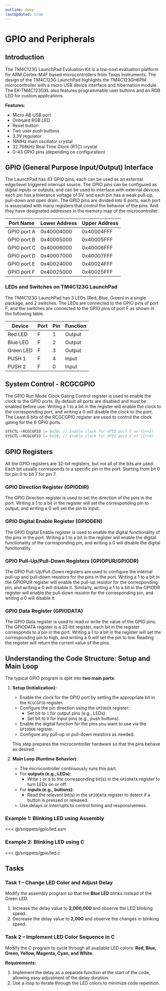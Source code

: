 ```yaml
---
outline: deep
lastUpdated: true
---
```


# GPIO and Peripherals

## Introduction

The TM4C123G LaunchPad Evaluation Kit is a low-cost evaluation platform for ARM Cortex-M4F based microcontrollers from Texas Instruments. The design of the TM4C123G LaunchPad highlights the TM4C123GH6PM microcontroller with a micro USB device interface and hibernation module. The EK-TM4C123GXL also features programmable user buttons and an RGB LED for custom applications.

**Features:**

- Micro AB USB port
- Onboard RGB LED
- Reset button
- Two user push buttons
- 3.3V regulator
- 16MHz main oscillator crystal
- 32.768kHz Real Time Clock (RTC) crystal
- 0-43 GPIO pins (depending on configuration)

## GPIO (General Purpose Input/Output) Interface

The LaunchPad has 43 GPIO pins, each can be used as an external edge/level triggered interrupt source. The GPIO pins can be configured as digital inputs or outputs, and can be used to interface with external devices. each pin has a tolerance voltage of 5V. and each pin has a weak pull-up, pull-down and open drain.
The GPIO pins are divided into 6 ports, each port is associated with many registers that control the behavior of the pins. And they have designated addresses in the memory map of the microcontroller.

| Port Name   | Lower Address | Upper Address |
|-------------|---------------|---------------|
| GPIO port A | 0x40004000    | 0x40004FFF    |
| GPIO port B | 0x40005000    | 0x40005FFF    |
| GPIO port C | 0x40006000    | 0x40006FFF    |
| GPIO port D | 0x40007000    | 0x40007FFF    |
| GPIO port E | 0x40024000    | 0x40024FFF    |
| GPIO port F | 0x40025000    | 0x40025FFF    |

### LEDs and Switches on TM4C123G LaunchPad

The TM4C123G LaunchPad has 3 LEDs (Red, Blue, Green) in a single package, and 2 switches. The LEDs are connected to the GPIO pins of port F, and the switches are connected to the GPIO pins of port F as shown in the following table.

| Device   | Port | Pin  | Function |
|----------|------|------|----------|
| Red LED  | F    | 1    | Output   |
| Blue LED | F    | 2    | Output   |
| Green LED| F    | 3    | Output   |
| PUSH 1   | F    | 4    | Input    |
| PUSH 2   | F    | 0    | Input    |

## System Control - RCGCGPIO

The GPIO Run Mode Clock Gating Control register is used to enable the clock to the GPIO ports. By default all ports are disabled and must be enabled before use. Writing a 1 to a bit in the register will enable the clock to the corresponding port, and writing a 0 will disable the clock to the port.
The Least 6 bits of the RCGCGPIO register are used to control the clock gating for the 6 GPIO ports.
```c
SYSCTL->RCGCGPIO |= 0x20; // Enable clock for GPIO port F or (1<<5)
SYSCTL->RCGCGPIO |= 0x10; // Enable clock for GPIO port E or (1<<4)
```

## GPIO Registers
All the GPIO registers are 32-bit registers, but not all of the bits are used. Each bit usually corresponds to a specific pin in the port. Starting from bit 0 for pin 0 to bit 7 for pin 7.

### GPIO Direction Register (GPIODIR)

The GPIO Direction register is used to set the direction of the pins in the port. Writing a 1 to a bit in the register will set the corresponding pin to output, and writing a 0 will set the pin to input.

### GPIO Digital Enable Register (GPIODEN)

The GPIO Digital Enable register is used to enable the digital functionality of the pins in the port. Writing a 1 to a bit in the register will enable the digital functionality of the corresponding pin, and writing a 0 will disable the digital functionality.


### GPIO Pull-Up/Pull-Down Registers (GPIOPUR/GPIODR)

The GPIO Pull-Up/Pull-Down registers are used to configure the internal pull-up and pull-down resistors for the pins in the port. Writing a 1 to a bit in the GPIOPUR register will enable the pull-up resistor for the corresponding pin, and writing a 0 will disable it. Similarly, writing a 1 to a bit in the GPIODR register will enable the pull-down resistor for the corresponding pin, and writing a 0 will disable it.

### GPIO Data Register (GPIODATA)

The GPIO Data register is used to read or write the value of the GPIO pins. The GPIODATA register is a 32-bit register, each bit in the register corresponds to a pin in the port. Writing a 1 to a bit in the register will set the corresponding pin to high, and writing a 0 will set the pin to low. Reading the register will return the current value of the pins.



## Understanding the Code Structure: Setup and Main Loop

The typical GPIO program is split into **two main parts**:

1. **Setup (Initialization):**

   - Enable the clock for the GPIO port by setting the appropriate bit in the `RCGCGPIO` register.
   - Configure the pin direction using the `GPIODIR` register:
     - Set bit to `1` for output pins (e.g., LEDs).
     - Set bit to `0` for input pins (e.g., push buttons).
   - Enable the digital function for the pins you want to use via the `GPIODEN` register.
   - Configure any pull-up or pull-down resistors as needed.

   This step prepares the microcontroller hardware so that the pins behave as desired.

2. **Main Loop (Runtime Behavior):**

   - The microcontroller continuously runs this part.
   - For **outputs (e.g., LEDs):**
     - Write `1` or `0` to the corresponding bit(s) in the `GPIODATA` register to turn LEDs on or off.
   - For **inputs (e.g., buttons):**
     - Read the relevant bit(s) in the `GPIODATA` register to detect if a button is pressed or released.
   - Use delays or interrupts to control timing and responsiveness.


### Example 1:  Blinking LED using Assembly

<<< @/snippets/gpio/led.asm

### Example 2:  Blinking LED using C

<<< @/snippets/gpio/led.c
## Tasks

### Task 1 – Change LED Color and Adjust Delay

Modify the assembly program so that the **Blue LED** blinks instead of the Green LED.

1. Increase the delay value to **2,000,000** and observe the LED blinking speed.
2. Decrease the delay value to **2,000** and observe the changes in blinking speed.

### Task 2 – Implement LED Color Sequence in C

Modify the C program to cycle through all available LED colors: **Red, Blue, Green, Yellow, Magenta, Cyan, and White**.

**Requirements:**

1. Implement the delay as a separate function at the start of the code, allowing easy adjustment of the delay duration.
2. Use a loop to iterate through the LED colors to minimize code repetition.

